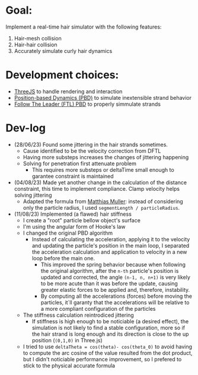 # Goal:
Implement a real-time hair simulator with the following features:
1. Hair-mesh collision
2. Hair-hair collision
3. Accurately simulate curly hair dynamics

# Development choices:
- [ThreeJS](https://threejs.org/) to handle rendering and interaction
- [Position-based Dynamics (PBD)](https://diglib.eg.org/bitstream/handle/10.2312/egt.20151045.t3/t3.pdf) to simulate inextensible strand behavior
- [Follow The Leader (FTL) PBD](https://matthias-research.github.io/pages/publications/FTLHairFur.pdf) to properly simmulate strands


# Dev-log
- (28/06/23) Found some jittering in the hair strands sometimes.
  - Cause identified to be the velocity correction from DFTL
  - Having more substeps increases the changes of jittering happening
  - Solving for penetration first attenuate problem
    - This requires more substeps or deltaTime small enough to garantee constraint is maintained
- (04/08/23) Made yet another change in the calculation of the distance constraint, this time to implement compliance. Clamp velocity helps solving jittering
  - Adapted the formula from [Matthias Muller](https://matthias-research.github.io/pages/tenMinutePhysics/15-selfCollision.pdf): instead of considering only the particle radius, I used `segmentLength / particleRadius`.
- (11/08/23) Implemented (a flawed) hair stiffness
  - I create a "root" particle bellow object's surface
  - I'm using the angular form of Hooke's law
  - I changed the original PBD algorithm
    - Instead of calculating the acceleration, applying it to the velocity and updating the particle's position in the main loop, I separated the acceleration calculation and application to velocity in a new loop before the main one.
      - This improved the spring behavior because when following the original algorithm, after the  `n-th` particle's position is updated and corrected, the angle `(n-1, n, n+1)` is very likely to be more acute than it was before the update, causing greater elastic forces to be applied and, therefore, instability.
      - By computing all the accelerations (forces) before moving the particles, it`ll garanty that the accelerations will be relative to a more compliant configuration of the particles
  - The stiffness calculation reintrodiced jittering
    - If stiffness is high enough to be noticiable (a desired effect), the simulation is not likely to find a stable configuration, more so if the hair strand is long enough and its direction is close to the  up position (`(0,1,0)` in Three.js)
  - I tried to use `deltaTheta = cos(theta)- cos(theta_0)` to avoid having to compute the arc cosine of the value resulted from the dot product, but I didn't noticiable performance improvement, so I prefered to stick to the physical accurate formula